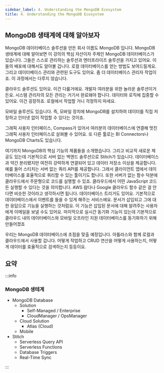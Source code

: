 ```yaml
---
sidebar_label: 4. Understanding the MongoDB Ecosystem
title: 4. Understanding the MongoDB Ecosystem
---
```


## MongoDB 생태계에 대해 알아보자

MongoDB 데이터베이스 솔루션을 만든 회사 이름도 MongoDB 입니다. MongoDB 생태계에 대해 알아보면 이 강의의 핵심 자산이자 주제인 MongoDB 데이터베이스가 있습니다. 그들은 스스로 관리하는 솔루션과 엔터프라이즈 솔루션을 가지고 있어요. 이들의 배포에 대해서도 알아볼 겁니다. 로컬 데이터베이스를 얻는 방법도 보여드릴게요. 그리고 데이터베이스 관리와 관련된 도구도 있어요. 좀 더 데이터베이스 관리자 작업이죠. 이 과정에서는 다루지 않습니다.

클라우드 솔루션도 있어요. 이건 다룰거에요. 개발자 여러분을 위한 놀라운 솔루션이거든요. 시스템 관리자의 모든 관리는 거기서 완료돼야 합니다. 데이터와 로직에 집중할 수 있어요. 이건 굉장하죠. 로컬에서 작업할 거니 걱정하지 마세요.

모바일 솔루션도 있습니다. 즉, 모바일 장치에 MongoDB를 설치하여 데이터를 직접 저장하고 인터넷 없이 작업할 수 있다는 것이죠.

그래픽 사용자 인터페이스, Compass가 있어서 여러분의 데이터베이스에 연결해 멋진 그래픽 사용자 인터페이스로 살펴볼 수 있어요. 또 다른 툴로는 BI Connectors나 MongoDB Charts도 있습니다.

여기까지 MongoDB의 핵심 기능의 제품들을 소개했습니다. 그리고 비교적 새로운 제공도 있는데 기본적으로 서버 없는 백엔드 솔루션으로 Stitch가 있습니다. 데이터베이스과 약간 분리됐지만 여전히 강력하게 연결되어 있고 데이터 저장소 이상을 제공합니다. 예를 들어 스티치는 서버 없는 쿼리 API를 제공합니다. 그래서 클라이언트 앱에서 데이터베이스를 효율적으로 쿼리할 수 있는 툴이기도 합니다. 또한 서버가 없는 함수 덕분에 클라우드에서 주문형으로 코드를 실행할 수 있죠. 클라우드에서 어떤 JavaScript 코드든 실행할 수 있다는 것을 의미합니다. AWS 람다나 Google 클라우드 함수 같은 걸 안다면 비슷한 것이라고 생각하시면 됩니다. 데이터베이스 트리거도 있어요. 기본적으로 데이터베이스에서 이벤트를 들을 수 있게 해주는 서비스에요. 문서가 삽입되고 그에 대한 응답으로 기능을 실행하는 것처럼요. 이 기능은 삽입된 문서에 대해 알려주는 사용자에게 이메일을 보낼 수도 있어요. 마지막으로 실시간 동기화 기능이 있는데 기본적으로 클라우드 내의 데이터베이스와 모바일 오프라인 지원 데이터베이스를 동기화하기 위해 만들어졌죠

우리는 MongoDB 데이터베이스에 초점을 맞출 예정입니다. 아틀라스와 함께 로컬과 클라우드에서 사용할 겁니다. 어떻게 작업하고 CRUD 연산을 어떻게 사용하는지, 어떻게 데이터를 효율적으로 검색하는지 등등이요.

## 요약

:::info

### MongoDB 생테계

-   MongoDB Database
    -   Solution
        -   Self-Managed / Enterprise
        -   CloudManager / OpsManager
    -   Cloud Solution
        -   Atlas (Cloud)
    -   Mobile
-   Stitch
    -   Serverless Query API
    -   Serverless Functions
    -   Database Triggers
    -   Real-Time Sync

:::
